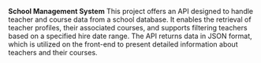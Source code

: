 **School Management System**
This project offers an API designed to handle teacher and course data from a school database. It enables the retrieval of teacher profiles, their associated courses, and supports filtering teachers based on a specified hire date range. The API returns data in JSON format, which is utilized on the front-end to present detailed information about teachers and their courses.



